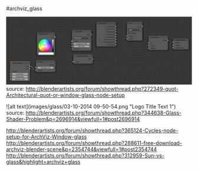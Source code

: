 #archviz_glass


![alt text](images/glass/Screenshot.jpg "Logo Title Text 1")
source: http://blenderartists.org/forum/showthread.php?272349-quot-Architectural-quot-or-window-glass-node-setup

![alt text](images/glass/03-10-2014 09-50-54.png "Logo Title Text 1")
source: http://blenderartists.org/forum/showthread.php?344638-Glass-Shader-Problem&p=2696914&viewfull=1#post2696914




http://blenderartists.org/forum/showthread.php?365124-Cycles-node-setup-for-ArchViz-Window-glass
http://blenderartists.org/forum/showthread.php?288611-free-download-archviz-blender-scene&p=2354744&viewfull=1#post2354744
http://blenderartists.org/forum/showthread.php?312959-Sun-vs-glass&highlight=archviz+glass
